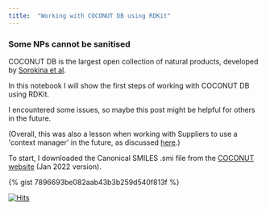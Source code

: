 ```yaml
---
title:  "Working with COCONUT DB using RDKit"
---
```

###  Some NPs cannot be sanitised

COCONUT DB is the largest open collection of natural products, developed by [Sorokina et al](https://doi.org/10.1186/s13321-020-00478-9).

In this notebook I will show the first steps of working with COCONUT DB using RDKit.

I encountered some issues, so maybe this post might be helpful for others in the future.

(Overall, this was also a lesson when working with Suppliers to use a 'context manager' in the future, as discussed [here](https://www.rdkit.org/docs/GettingStartedInPython.html).)

To start, I downloaded the Canonical SMILES .smi file from the [COCONUT website](https://coconut.naturalproducts.net/download) (Jan 2022 version).


{% gist 7896693be082aab43b3b259d540f813f  %}



[![Hits](https://hits.seeyoufarm.com/api/count/incr/badge.svg?url=https%3A%2F%2Fadelenel.ai%2Fcoconutrdkit%2F&count_bg=%2379C83D&title_bg=%23555555&icon=&icon_color=%23E7E7E7&title=hits&edge_flat=false)](https://hits.seeyoufarm.com)
